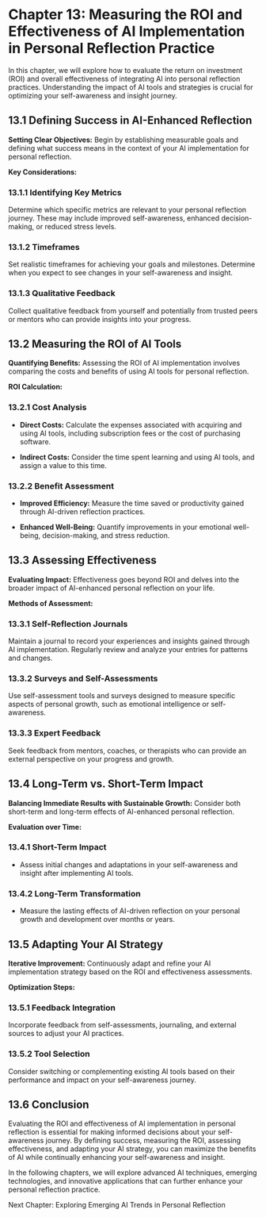 Chapter 13: Measuring the ROI and Effectiveness of AI Implementation in Personal Reflection Practice
====================================================================================================

In this chapter, we will explore how to evaluate the return on investment (ROI) and overall effectiveness of integrating AI into personal reflection practices. Understanding the impact of AI tools and strategies is crucial for optimizing your self-awareness and insight journey.

13.1 Defining Success in AI-Enhanced Reflection
-----------------------------------------------

**Setting Clear Objectives:** Begin by establishing measurable goals and defining what success means in the context of your AI implementation for personal reflection.

**Key Considerations:**

### 13.1.1 Identifying Key Metrics

Determine which specific metrics are relevant to your personal reflection journey. These may include improved self-awareness, enhanced decision-making, or reduced stress levels.

### 13.1.2 Timeframes

Set realistic timeframes for achieving your goals and milestones. Determine when you expect to see changes in your self-awareness and insight.

### 13.1.3 Qualitative Feedback

Collect qualitative feedback from yourself and potentially from trusted peers or mentors who can provide insights into your progress.

13.2 Measuring the ROI of AI Tools
----------------------------------

**Quantifying Benefits:** Assessing the ROI of AI implementation involves comparing the costs and benefits of using AI tools for personal reflection.

**ROI Calculation:**

### 13.2.1 Cost Analysis

* **Direct Costs:** Calculate the expenses associated with acquiring and using AI tools, including subscription fees or the cost of purchasing software.

* **Indirect Costs:** Consider the time spent learning and using AI tools, and assign a value to this time.

### 13.2.2 Benefit Assessment

* **Improved Efficiency:** Measure the time saved or productivity gained through AI-driven reflection practices.

* **Enhanced Well-Being:** Quantify improvements in your emotional well-being, decision-making, and stress reduction.

13.3 Assessing Effectiveness
----------------------------

**Evaluating Impact:** Effectiveness goes beyond ROI and delves into the broader impact of AI-enhanced personal reflection on your life.

**Methods of Assessment:**

### 13.3.1 Self-Reflection Journals

Maintain a journal to record your experiences and insights gained through AI implementation. Regularly review and analyze your entries for patterns and changes.

### 13.3.2 Surveys and Self-Assessments

Use self-assessment tools and surveys designed to measure specific aspects of personal growth, such as emotional intelligence or self-awareness.

### 13.3.3 Expert Feedback

Seek feedback from mentors, coaches, or therapists who can provide an external perspective on your progress and growth.

13.4 Long-Term vs. Short-Term Impact
------------------------------------

**Balancing Immediate Results with Sustainable Growth:** Consider both short-term and long-term effects of AI-enhanced personal reflection.

**Evaluation over Time:**

### 13.4.1 Short-Term Impact

* Assess initial changes and adaptations in your self-awareness and insight after implementing AI tools.

### 13.4.2 Long-Term Transformation

* Measure the lasting effects of AI-driven reflection on your personal growth and development over months or years.

13.5 Adapting Your AI Strategy
------------------------------

**Iterative Improvement:** Continuously adapt and refine your AI implementation strategy based on the ROI and effectiveness assessments.

**Optimization Steps:**

### 13.5.1 Feedback Integration

Incorporate feedback from self-assessments, journaling, and external sources to adjust your AI practices.

### 13.5.2 Tool Selection

Consider switching or complementing existing AI tools based on their performance and impact on your self-awareness journey.

13.6 Conclusion
---------------

Evaluating the ROI and effectiveness of AI implementation in personal reflection is essential for making informed decisions about your self-awareness journey. By defining success, measuring the ROI, assessing effectiveness, and adapting your AI strategy, you can maximize the benefits of AI while continually enhancing your self-awareness and insight.

In the following chapters, we will explore advanced AI techniques, emerging technologies, and innovative applications that can further enhance your personal reflection practice.

Next Chapter: Exploring Emerging AI Trends in Personal Reflection

